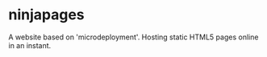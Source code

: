 ninjapages
==========

A website based on 'microdeployment'. Hosting static HTML5 pages online in an instant.